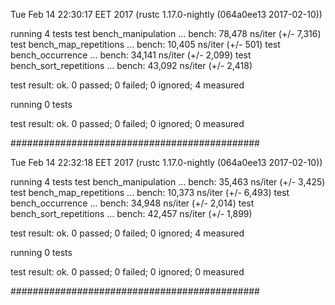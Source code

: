 Tue Feb 14 22:30:17 EET 2017 (rustc 1.17.0-nightly (064a0ee13 2017-02-10))

running 4 tests
test bench_manipulation     ... bench:      78,478 ns/iter (+/- 7,316)
test bench_map_repetitions  ... bench:      10,405 ns/iter (+/- 501)
test bench_occurrence       ... bench:      34,141 ns/iter (+/- 2,099)
test bench_sort_repetitions ... bench:      43,092 ns/iter (+/- 2,418)

test result: ok. 0 passed; 0 failed; 0 ignored; 4 measured


running 0 tests

test result: ok. 0 passed; 0 failed; 0 ignored; 0 measured

#############################################

Tue Feb 14 22:32:18 EET 2017 (rustc 1.17.0-nightly (064a0ee13 2017-02-10))

running 4 tests
test bench_manipulation     ... bench:      35,463 ns/iter (+/- 3,425)
test bench_map_repetitions  ... bench:      10,373 ns/iter (+/- 6,493)
test bench_occurrence       ... bench:      34,948 ns/iter (+/- 2,014)
test bench_sort_repetitions ... bench:      42,457 ns/iter (+/- 1,899)

test result: ok. 0 passed; 0 failed; 0 ignored; 4 measured


running 0 tests

test result: ok. 0 passed; 0 failed; 0 ignored; 0 measured

#############################################
